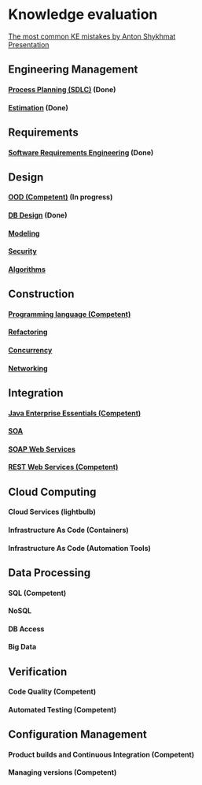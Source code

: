 # Knowledge evaluation

[The most common KE mistakes by Anton Shykhmat](https://www.youtube.com/watch?v=QYk26WmxmJ4)  
[Presentation](files/The%20most%20common%20KE%20mistakes.pptx)


## Engineering Management
#### [Process Planning (SDLC)](Process%20Planning%20%28SDLC%29.md) (Done)
#### [Estimation](Estimation.md) (Done)

## Requirements
#### [Software Requirements Engineering](Software%20Requirements%20Engineering.md) (Done)

## Design
#### [OOD (Competent)](OOD.md) (In progress)
#### [DB Design](DB%20Design.md) (Done)
#### [Modeling](Modeling.md)
#### [Security](Security.md)
#### [Algorithms](Algorithms.md)

## Construction
#### [Programming language (Competent)](Programming%20language.md)
#### [Refactoring](Refactoring.md)
#### [Concurrency](Concurrency.md)
#### [Networking](Networking.md)

## Integration
#### [Java Enterprise Essentials (Competent)](Java%20Enterprise%20Essentials.md)
#### [SOA](SOA.md)
#### [SOAP Web Services](SOAP%20Web%20Services.md)
#### [REST Web Services (Competent)](REST%20Web%20Services.md)

## Cloud Computing
#### Cloud Services (lightbulb)
#### Infrastructure As Code (Containers)
#### Infrastructure As Code (Automation Tools)

## Data Processing
#### SQL (Competent)
#### NoSQL
#### DB Access
#### Big Data

## Verification
#### Code Quality (Competent)
#### Automated Testing (Competent)

## Configuration Management
#### Product builds and Continuous Integration (Competent)
#### Managing versions (Competent)

